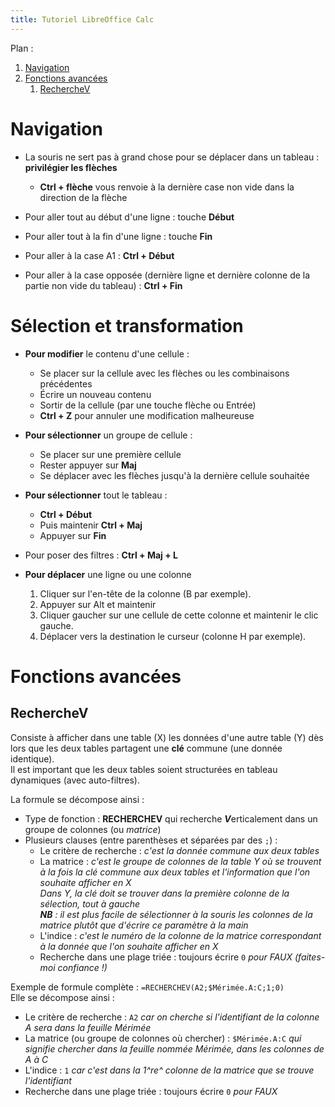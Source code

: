 ```yaml
---
title: Tutoriel LibreOffice Calc
---
```


Plan :

1. [Navigation](#t1)
2. [Fonctions avancées](#t2)
	1. [RechercheV](#t2-1)

[comment]: <> (FINET)



<a id='t1'/>

# Navigation

- La souris ne sert pas à grand chose pour se déplacer dans un tableau : **privilégier les flèches**

	- **Ctrl + flèche** vous renvoie à la dernière case non vide dans la direction de la flèche

- Pour aller tout au début d'une ligne : touche **Début**
- Pour aller tout à la fin d'une ligne : touche **Fin**
- Pour aller à la case A1 : **Ctrl + Début**
- Pour aller à la case opposée (dernière ligne et dernière colonne de la partie non vide du tableau) : **Ctrl + Fin**


# Sélection et transformation

- **Pour modifier** le contenu d'une cellule :
	- Se placer sur la cellule avec les flèches ou les combinaisons précédentes
	- Écrire un nouveau contenu
	- Sortir de la cellule (par une touche flèche ou Entrée)
	- **Ctrl + Z** pour annuler une modification malheureuse

- **Pour sélectionner** un groupe de cellule :
	- Se placer sur une première cellule
	- Rester appuyer sur **Maj**
	- Se déplacer avec les flèches jusqu'à la dernière cellule souhaitée


- **Pour sélectionner** tout le tableau :
	- **Ctrl + Début**
	- Puis maintenir **Ctrl + Maj**
	- Appuyer sur **Fin**

- Pour poser des filtres : **Ctrl + Maj + L**

- **Pour déplacer** une ligne ou une colonne

	1. Cliquer sur l'en-tête de la colonne (B par exemple).
	2. Appuyer sur Alt et maintenir
	3. Cliquer gaucher sur une cellule de cette colonne et maintenir le clic gauche.
	4. Déplacer vers la destination le curseur (colonne H par exemple).



# Fonctions avancées


<a id='t2-1'/>

## RechercheV

Consiste à afficher dans une table (X) les données d'une autre table (Y) dès lors que les deux tables partagent une **clé** commune (une donnée identique).\
Il est important que les deux tables soient structurées en tableau dynamiques (avec auto-filtres).

La formule se décompose ainsi :

- Type de fonction : **RECHERCHEV** qui recherche ***V***erticalement dans un groupe de colonnes (ou *matrice*)
- Plusieurs clauses (entre parenthèses et séparées par des `;`) :
	- Le critère de recherche : *c'est la donnée commune aux deux tables*
	- La matrice : *c'est le groupe de colonnes de la table Y où se trouvent à la fois la clé commune aux deux tables et l'information que l'on souhaite afficher en X\
		Dans Y, la clé doit se trouver dans la première colonne de la sélection, tout à gauche\
		**NB** : il est plus facile de sélectionner à la souris les colonnes de la matrice plutôt que d'écrire ce paramètre à la main*
	- L'indice : *c'est le numéro de la colonne de la matrice correspondant à la donnée que l'on souhaite afficher en X*
	- Recherche dans une plage triée : toujours écrire `0` *pour FAUX (faites-moi confiance !)*

Exemple de formule complète : `=RECHERCHEV(A2;$Mérimée.A:C;1;0)`\
Elle se décompose ainsi :

- Le critère de recherche : `A2` *car on cherche si l'identifiant de la colonne A sera dans la feuille Mérimée*
- La matrice (ou groupe de colonnes où chercher) : `$Mérimée.A:C` *qui signifie chercher dans la feuille nommée Mérimée, dans les colonnes de A à C*
- L'indice : `1` *car c'est dans la 1^re^ colonne de la matrice que se trouve l'identifiant*
- Recherche dans une plage triée : toujours écrire `0` *pour FAUX*
